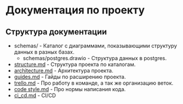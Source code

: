 # Документация по проекту

## Структура документации

- schemas/ - Каталог с диаграммами, показывающими структуру данных в разных базах.
    - schemas/postgres.drawio - Структура данных в postgres.
- [structure.md](./structure.md) - Структура проекта по каталогам.
- [architecture.md](./architecture.md) - Архитектура проекта.
- [guides.md](./guides.md) - Гайды по расширению проекта.
- [trello.md](./trello.md) - Про работу в команде, а так же организацию веток.
- [code style.md](./code%20style.md) - Про нормы написания кода.
- [ci_cd.md](./ci_cd.md) - CI/CD
